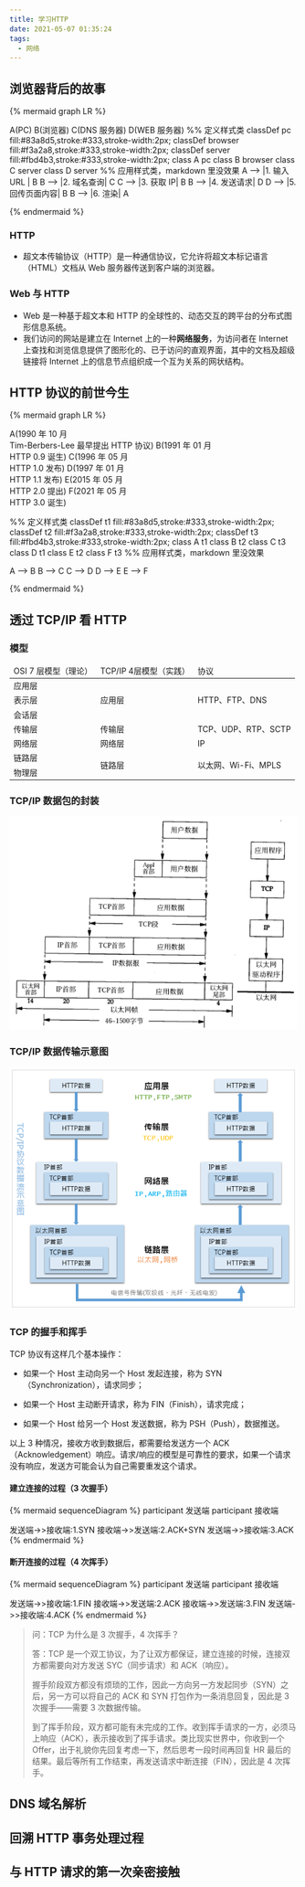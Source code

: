 ```yaml
---
title: 学习HTTP
date: 2021-05-07 01:35:24
tags:
  - 网络
---
```


## 浏览器背后的故事

{% mermaid graph LR %}

A(PC)
B(浏览器)
C(DNS 服务器)
D(WEB 服务器)
%% 定义样式类
classDef pc fill:#83a8d5,stroke:#333,stroke-width:2px;
classDef browser fill:#f3a2a8,stroke:#333,stroke-width:2px;
classDef server fill:#fbd4b3,stroke:#333,stroke-width:2px;
class A pc
class B browser
class C server
class D server
%% 应用样式类，markdown 里没效果
A --> |1. 输入 URL | B
B --> |2. 域名查询| C
C --> |3. 获取 IP| B
B --> |4. 发送请求| D
D --> |5. 回传页面内容| B
B --> |6. 渲染| A

{% endmermaid %}

### HTTP

- 超文本传输协议（HTTP）是一种通信协议，它允许将超文本标记语言（HTML）文档从 Web 服务器传送到客户端的浏览器。

### Web 与 HTTP

- Web 是一种基于超文本和 HTTP 的全球性的、动态交互的跨平台的分布式图形信息系统。
- 我们访问的网站是建立在 Internet 上的一种**网络服务**，为访问者在 Internet 上查找和浏览信息提供了图形化的、已于访问的直观界面，其中的文档及超级链接将 Internet 上的信息节点组织成一个互为关系的网状结构。

## HTTP 协议的前世今生

{% mermaid graph LR %}

A(1990 年 10 月<br>Tim-Berbers-Lee 最早提出 HTTP 协议)
B(1991 年 01 月<br>HTTP 0.9 诞生)
C(1996 年 05 月<br>HTTP 1.0 发布)
D(1997 年 01 月<br>HTTP 1.1 发布)
E(2015 年 05 月<br>HTTP 2.0 提出)
F(2021 年 05 月<br>HTTP 3.0 诞生)

%% 定义样式类
classDef t1 fill:#83a8d5,stroke:#333,stroke-width:2px;
classDef t2 fill:#f3a2a8,stroke:#333,stroke-width:2px;
classDef t3 fill:#fbd4b3,stroke:#333,stroke-width:2px;
class A t1
class B t2
class C t3
class D t1
class E t2
class F t3
%% 应用样式类，markdown 里没效果

A --> B
B --> C
C --> D
D --> E
E --> F

{% endmermaid %}

## 透过 TCP/IP 看 HTTP

### 模型

<table>
  <thead>
    <td>OSI 7 层模型（理论）</td>
    <td>TCP/IP 4层模型（实践）</td>
    <td>协议</td>
  </thead>
  <tr>
    <td>应用层</td>
    <td rowspan=3>应用层</td>
    <td rowspan=3>HTTP、FTP、DNS</td>
  </tr>
  <tr>
    <td>表示层</td>
  </tr>
  <tr>
    <td>会话层</td>
  </tr>
  <tr>
    <td>传输层</td>
    <td>传输层</td>
    <td>TCP、UDP、RTP、SCTP</td>
  </tr>
  <tr>
    <td>网络层</td>
    <td>网络层</td>
    <td>IP</td>
  </tr>
  <tr>
    <td>链路层</td>
    <td rowspan=2>链路层</td>
    <td rowspan=2>以太网、Wi-Fi、MPLS</td>
  </tr>
  <tr>
    <td>物理层</td>
  </tr>
</table>

### TCP/IP 数据包的封装

![TCP/IP 数据包的封装](/images/04.png)

### TCP/IP 数据传输示意图

![TCP/IP 数据传输示意图](/images/05.jpg)

### TCP 的握手和挥手

TCP 协议有这样几个基本操作：

- 如果一个 Host 主动向另一个 Host 发起连接，称为 SYN（Synchronization），请求同步；

- 如果一个 Host 主动断开请求，称为 FIN（Finish），请求完成；

- 如果一个 Host 给另一个 Host 发送数据，称为 PSH（Push），数据推送。

以上 3 种情况，接收方收到数据后，都需要给发送方一个 ACK（Acknowledgement）响应。请求/响应的模型是可靠性的要求，如果一个请求没有响应，发送方可能会认为自己需要重发这个请求。

#### 建立连接的过程（3 次握手）

{% mermaid sequenceDiagram %}
participant 发送端
participant 接收端

发送端->>接收端:1.SYN
接收端->>发送端:2.ACK+SYN
发送端->>接收端:3.ACK
{% endmermaid %}

#### 断开连接的过程（4 次挥手）

{% mermaid sequenceDiagram %}
participant 发送端
participant 接收端

发送端->>接收端:1.FIN
接收端->>发送端:2.ACK
接收端->>发送端:3.FIN
发送端->>接收端:4.ACK
{% endmermaid %}

> 问：TCP 为什么是 3 次握手，4 次挥手？
>
> 答：TCP 是一个双工协议，为了让双方都保证，建立连接的时候，连接双方都需要向对方发送 SYC（同步请求）和 ACK（响应）。
>
> 握手阶段双方都没有烦琐的工作，因此一方向另一方发起同步（SYN）之后，另一方可以将自己的 ACK 和 SYN 打包作为一条消息回复，因此是 3 次握手——需要 3 次数据传输。
>
> 到了挥手阶段，双方都可能有未完成的工作。收到挥手请求的一方，必须马上响应（ACK），表示接收到了挥手请求。类比现实世界中，你收到一个 Offer，出于礼貌你先回复考虑一下，然后思考一段时间再回复 HR 最后的结果。最后等所有工作结束，再发送请求中断连接（FIN），因此是 4 次挥手。

## DNS 域名解析

## 回溯 HTTP 事务处理过程

## 与 HTTP 请求的第一次亲密接触

